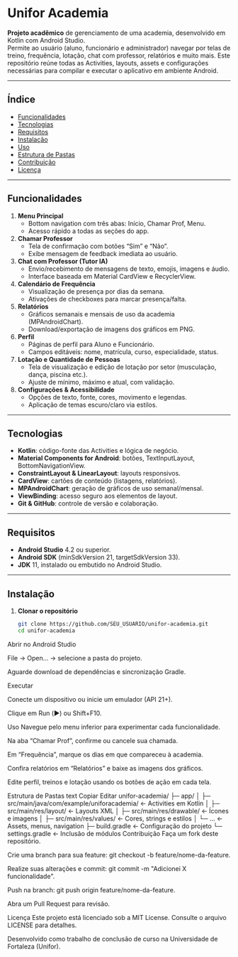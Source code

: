 # Unifor Academia

**Projeto acadêmico** de gerenciamento de uma academia, desenvolvido em Kotlin com Android Studio.  
Permite ao usuário (aluno, funcionário e administrador) navegar por telas de treino, frequência, lotação, chat com professor, relatórios e muito mais. Este repositório reúne todas as Activities, layouts, assets e configurações necessárias para compilar e executar o aplicativo em ambiente Android.

---

## Índice

- [Funcionalidades](#funcionalidades)  
- [Tecnologias](#tecnologias)  
- [Requisitos](#requisitos)  
- [Instalação](#instalação)  
- [Uso](#uso)  
- [Estrutura de Pastas](#estrutura-de-pastas)  
- [Contribuição](#contribuição)  
- [Licença](#licença)  

---

## Funcionalidades

1. **Menu Principal**  
   - Bottom navigation com três abas: Início, Chamar Prof, Menu.  
   - Acesso rápido a todas as seções do app.  
2. **Chamar Professor**  
   - Tela de confirmação com botões “Sim” e “Não”.  
   - Exibe mensagem de feedback imediata ao usuário.  
3. **Chat com Professor (Tutor IA)**  
   - Envio/recebimento de mensagens de texto, emojis, imagens e áudio.  
   - Interface baseada em Material CardView e RecyclerView.  
4. **Calendário de Frequência**  
   - Visualização de presença por dias da semana.  
   - Ativações de checkboxes para marcar presença/falta.  
5. **Relatórios**  
   - Gráficos semanais e mensais de uso da academia (MPAndroidChart).  
   - Download/exportação de imagens dos gráficos em PNG.  
6. **Perfil**  
   - Páginas de perfil para Aluno e Funcionário.  
   - Campos editáveis: nome, matrícula, curso, especialidade, status.  
7. **Lotação e Quantidade de Pessoas**  
   - Tela de visualização e edição de lotação por setor (musculação, dança, piscina etc.).  
   - Ajuste de mínimo, máximo e atual, com validação.  
8. **Configurações & Acessibilidade**  
   - Opções de texto, fonte, cores, movimento e legendas.  
   - Aplicação de temas escuro/claro via estilos.  

---

## Tecnologias

- **Kotlin**: código-fonte das Activities e lógica de negócio.  
- **Material Components for Android**: botões, TextInputLayout, BottomNavigationView.  
- **ConstraintLayout & LinearLayout**: layouts responsivos.  
- **CardView**: cartões de conteúdo (listagens, relatórios).  
- **MPAndroidChart**: geração de gráficos de uso semanal/mensal.  
- **ViewBinding**: acesso seguro aos elementos de layout.  
- **Git & GitHub**: controle de versão e colaboração.  

---

## Requisitos

- **Android Studio** 4.2 ou superior.  
- **Android SDK** (minSdkVersion 21, targetSdkVersion 33).  
- **JDK** 11, instalado ou embutido no Android Studio.  

---

## Instalação

1. **Clonar o repositório**  
   ```bash
   git clone https://github.com/SEU_USUARIO/unifor-academia.git
   cd unifor-academia
Abrir no Android Studio

File → Open... → selecione a pasta do projeto.

Aguarde download de dependências e sincronização Gradle.

Executar

Conecte um dispositivo ou inicie um emulador (API 21+).

Clique em Run (▶️) ou Shift+F10.

Uso
Navegue pelo menu inferior para experimentar cada funcionalidade.

Na aba “Chamar Prof”, confirme ou cancele sua chamada.

Em “Frequência”, marque os dias em que compareceu à academia.

Confira relatórios em “Relatórios” e baixe as imagens dos gráficos.

Edite perfil, treinos e lotação usando os botões de ação em cada tela.

Estrutura de Pastas
text
Copiar
Editar
unifor-academia/
├─ app/
│  ├─ src/main/java/com/example/uniforacademia/   ← Activities em Kotlin
│  ├─ src/main/res/layout/                       ← Layouts XML
│  ├─ src/main/res/drawable/                     ← Ícones e imagens
│  ├─ src/main/res/values/                       ← Cores, strings e estilos
│  └─ ...                                        ← Assets, menus, navigation
├─ build.gradle                                  ← Configuração do projeto
└─ settings.gradle                               ← Inclusão de módulos
Contribuição
Faça um fork deste repositório.

Crie uma branch para sua feature: git checkout -b feature/nome-da-feature.

Realize suas alterações e commit: git commit -m "Adicionei X funcionalidade".

Push na branch: git push origin feature/nome-da-feature.

Abra um Pull Request para revisão.

Licença
Este projeto está licenciado sob a MIT License. Consulte o arquivo LICENSE para detalhes.

Desenvolvido como trabalho de conclusão de curso na Universidade de Fortaleza (Unifor).
